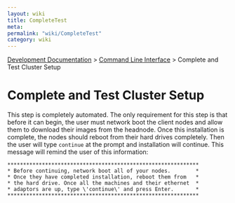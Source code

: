 ```yaml
---
layout: wiki
title: CompleteTest
meta: 
permalink: "wiki/CompleteTest"
category: wiki
---
```

<!-- Name: CompleteTest -->
<!-- Version: 2 -->
<!-- Author: wesbland -->

[Development Documentation](DevelDocs) > [Command Line Interface](CLI) > Complete and Test Cluster Setup

# Complete and Test Cluster Setup

This step is completely automated.  The only requirement for this step is that before it can begin, the user must network boot the client nodes and allow them to download their images from the headnode.  Once this installation is complete, the nodes should reboot from their hard drives completely.  Then the user will type `continue` at the prompt and installation will continue.  This message will remind the user of this information:


    *************************************************************
    * Before continuing, network boot all of your nodes.        *
    * Once they have completed installation, reboot them from   *
    * the hard drive. Once all the machines and their ethernet  *
    * adaptors are up, type \'continue\' and press Enter.       *
    *************************************************************
